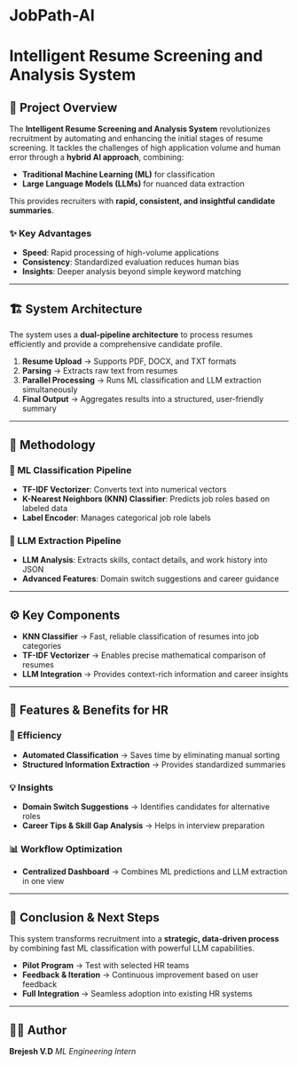 # JobPath-AI

# Intelligent Resume Screening and Analysis System

## 📌 Project Overview

The **Intelligent Resume Screening and Analysis System** revolutionizes recruitment by automating and enhancing the initial stages of resume screening.
It tackles the challenges of high application volume and human error through a **hybrid AI approach**, combining:

* **Traditional Machine Learning (ML)** for classification
* **Large Language Models (LLMs)** for nuanced data extraction

This provides recruiters with **rapid, consistent, and insightful candidate summaries**.

### ✨ Key Advantages

* **Speed**: Rapid processing of high-volume applications
* **Consistency**: Standardized evaluation reduces human bias
* **Insights**: Deeper analysis beyond simple keyword matching

---

## 🏗️ System Architecture

The system uses a **dual-pipeline architecture** to process resumes efficiently and provide a comprehensive candidate profile.

1. **Resume Upload** → Supports PDF, DOCX, and TXT formats
2. **Parsing** → Extracts raw text from resumes
3. **Parallel Processing** → Runs ML classification and LLM extraction simultaneously
4. **Final Output** → Aggregates results into a structured, user-friendly summary

---

## 🧠 Methodology

### 🔹 ML Classification Pipeline

* **TF-IDF Vectorizer**: Converts text into numerical vectors
* **K-Nearest Neighbors (KNN) Classifier**: Predicts job roles based on labeled data
* **Label Encoder**: Manages categorical job role labels

### 🔹 LLM Extraction Pipeline

* **LLM Analysis**: Extracts skills, contact details, and work history into JSON
* **Advanced Features**: Domain switch suggestions and career guidance

---

## ⚙️ Key Components

* **KNN Classifier** → Fast, reliable classification of resumes into job categories
* **TF-IDF Vectorizer** → Enables precise mathematical comparison of resumes
* **LLM Integration** → Provides context-rich information and career insights

---

## 🎯 Features & Benefits for HR

### 🚀 Efficiency

* **Automated Classification** → Saves time by eliminating manual sorting
* **Structured Information Extraction** → Provides standardized summaries

### 💡 Insights

* **Domain Switch Suggestions** → Identifies candidates for alternative roles
* **Career Tips & Skill Gap Analysis** → Helps in interview preparation

### 📊 Workflow Optimization

* **Centralized Dashboard** → Combines ML predictions and LLM extraction in one view

---

## 📌 Conclusion & Next Steps

This system transforms recruitment into a **strategic, data-driven process** by combining fast ML classification with powerful LLM capabilities.

* **Pilot Program** → Test with selected HR teams
* **Feedback & Iteration** → Continuous improvement based on user feedback
* **Full Integration** → Seamless adoption into existing HR systems

---

## 👨‍💻 Author

**Brejesh V.D**
*ML Engineering Intern*

